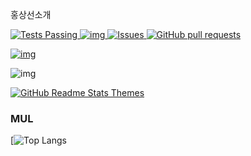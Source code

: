 홍상선소개

[![Tests Passing](https://github.com/anuraghazra/github-readme-stats/workflows/Test/badge.svg) ](https://github.com/anuraghazra/github-readme-stats/actions)[![img](https://camo.githubusercontent.com/fcf518832a072a287bf239168372ebecd4029b2b8fc0368480bebf798cc3d185/68747470733a2f2f636f6465636f762e696f2f67682f616e7572616768617a72612f6769746875622d726561646d652d73746174732f6272616e63682f6d61737465722f67726170682f62616467652e737667) ](https://codecov.io/gh/anuraghazra/github-readme-stats)
[![Issues](https://camo.githubusercontent.com/9a1ccc014b4e40f5f5e4d5a6da28a6324e6f6cf045e6daf466b01c24f6bb1bbf/68747470733a2f2f696d672e736869656c64732e696f2f6769746875622f6973737565732f616e7572616768617a72612f6769746875622d726561646d652d73746174733f636f6c6f723d303038386666) ](https://github.com/anuraghazra/github-readme-stats/issues)
[![GitHub pull requests](https://camo.githubusercontent.com/a0de966be6c8f4df036daa3c061a289757395f8cb33d9d5bae5b80f2ab5df6eb/68747470733a2f2f696d672e736869656c64732e696f2f6769746875622f6973737565732d70722f616e7572616768617a72612f6769746875622d726561646d652d73746174733f636f6c6f723d303038386666)](https://github.com/anuraghazra/github-readme-stats/pulls)

[![img](https://camo.githubusercontent.com/e37f67b8f84f55072ab111fc7669d5ce3a80f6cc2c3b383fc28957ad68a14122/68747470733a2f2f696d672e736869656c64732e696f2f62616467652f537570706f7274656425323062792d5653436f6465253230506f776572253230557365722532302545322538362539322d677261792e7376673f636f6c6f72413d36353542453126636f6c6f72423d344634344436267374796c653d666f722d7468652d6261646765)](https://a.paddle.com/v2/click/16413/119403?link=1227)

![img](https://camo.githubusercontent.com/50538dc7e13a096fcdedd3a0f3070f8639674bf5fa533467d86da295956f1b1a/68747470733a2f2f696d672e736869656c64732e696f2f62616467652f537570706f7274656425323062792d4e6f6465253230436c692e636f6d2532302545322538362539322d677261792e7376673f636f6c6f72413d36316332363526636f6c6f72423d344341463530267374796c653d666f722d7468652d6261646765)

[![GitHub Readme Stats Themes](https://camo.githubusercontent.com/8fd2570f103d1aae8a4d8970535274ae19c2ee62587d8868d618be37001263d0/68747470733a2f2f7265732e636c6f7564696e6172792e636f6d2f616e7572616768617a72612f696d6167652f75706c6f61642f76313539353137343533362f6772732d7468656d65735f6c34796e6a612e706e67)](https://camo.githubusercontent.com/8fd2570f103d1aae8a4d8970535274ae19c2ee62587d8868d618be37001263d0/68747470733a2f2f7265732e636c6f7564696e6172792e636f6d2f616e7572616768617a72612f696d6167652f75706c6f61642f76313539353137343533362f6772732d7468656d65735f6c34796e6a612e706e67)

### MUL

[![Top Langs](https://camo.githubusercontent.com/fbf4f4aadb79493225ed43d6daca84015eafa94d496ef07bbf723200e12f923c/68747470733a2f2f6769746875622d726561646d652d73746174732e76657263656c2e6170702f6170692f746f702d6c616e67732f3f757365726e616d653d616e7572616768617a7261)
